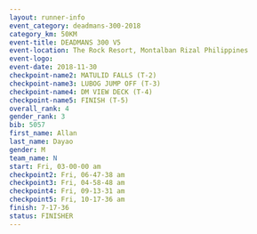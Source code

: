 ```yaml
---
layout: runner-info 
event_category: deadmans-300-2018 
category_km: 50KM 
event-title: DEADMANS 300 V5 
event-location: The Rock Resort, Montalban Rizal Philippines 
event-logo: 
event-date: 2018-11-30 
checkpoint-name2: MATULID FALLS (T-2) 
checkpoint-name3: LUBOG JUMP OFF (T-3) 
checkpoint-name4: DM VIEW DECK (T-4) 
checkpoint-name5: FINISH (T-5) 
overall_rank: 4
gender_rank: 3
bib: 5057
first_name: Allan
last_name: Dayao
gender: M
team_name: N
start: Fri, 03-00-00 am
checkpoint2: Fri, 06-47-38 am
checkpoint3: Fri, 04-58-48 am
checkpoint4: Fri, 09-13-31 am
checkpoint5: Fri, 10-17-36 am
finish: 7-17-36
status: FINISHER
---
```

